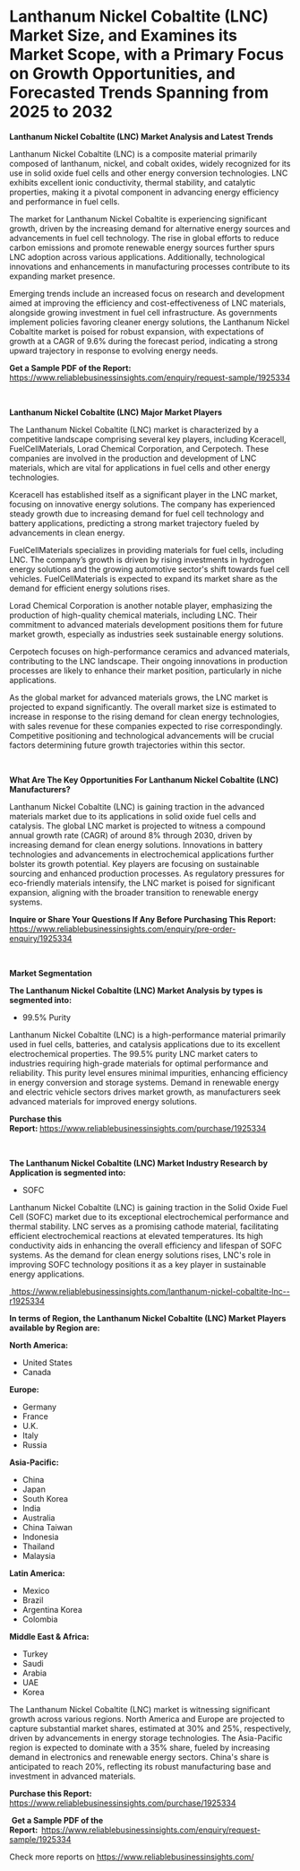 <p><h1>Lanthanum Nickel Cobaltite (LNC) Market Size, and Examines its Market Scope, with a Primary Focus on Growth Opportunities, and Forecasted Trends Spanning from 2025 to 2032</h1></p><p><strong>Lanthanum Nickel Cobaltite (LNC) Market Analysis and Latest Trends</strong></p>
<p><p>Lanthanum Nickel Cobaltite (LNC) is a composite material primarily composed of lanthanum, nickel, and cobalt oxides, widely recognized for its use in solid oxide fuel cells and other energy conversion technologies. LNC exhibits excellent ionic conductivity, thermal stability, and catalytic properties, making it a pivotal component in advancing energy efficiency and performance in fuel cells.</p><p>The market for Lanthanum Nickel Cobaltite is experiencing significant growth, driven by the increasing demand for alternative energy sources and advancements in fuel cell technology. The rise in global efforts to reduce carbon emissions and promote renewable energy sources further spurs LNC adoption across various applications. Additionally, technological innovations and enhancements in manufacturing processes contribute to its expanding market presence.</p><p>Emerging trends include an increased focus on research and development aimed at improving the efficiency and cost-effectiveness of LNC materials, alongside growing investment in fuel cell infrastructure. As governments implement policies favoring cleaner energy solutions, the Lanthanum Nickel Cobaltite market is poised for robust expansion, with expectations of growth at a CAGR of 9.6% during the forecast period, indicating a strong upward trajectory in response to evolving energy needs.</p></p>
<p><strong>Get a Sample PDF of the Report:&nbsp;</strong> <a href="https://www.reliablebusinessinsights.com/enquiry/request-sample/1925334?utm_campaign=3007&utm_medium=2&utm_source=Github&utm_content=ia&utm_term=28032025&utm_id=lanthanum-nickel-cobaltite-lnc">https://www.reliablebusinessinsights.com/enquiry/request-sample/1925334</a></p>
<p>&nbsp;</p>
<p><strong>Lanthanum Nickel Cobaltite (LNC) Major Market Players</strong></p>
<p><p>The Lanthanum Nickel Cobaltite (LNC) market is characterized by a competitive landscape comprising several key players, including Kceracell, FuelCellMaterials, Lorad Chemical Corporation, and Cerpotech. These companies are involved in the production and development of LNC materials, which are vital for applications in fuel cells and other energy technologies.</p><p>Kceracell has established itself as a significant player in the LNC market, focusing on innovative energy solutions. The company has experienced steady growth due to increasing demand for fuel cell technology and battery applications, predicting a strong market trajectory fueled by advancements in clean energy.</p><p>FuelCellMaterials specializes in providing materials for fuel cells, including LNC. The company’s growth is driven by rising investments in hydrogen energy solutions and the growing automotive sector's shift towards fuel cell vehicles. FuelCellMaterials is expected to expand its market share as the demand for efficient energy solutions rises.</p><p>Lorad Chemical Corporation is another notable player, emphasizing the production of high-quality chemical materials, including LNC. Their commitment to advanced materials development positions them for future market growth, especially as industries seek sustainable energy solutions.</p><p>Cerpotech focuses on high-performance ceramics and advanced materials, contributing to the LNC landscape. Their ongoing innovations in production processes are likely to enhance their market position, particularly in niche applications.</p><p>As the global market for advanced materials grows, the LNC market is projected to expand significantly. The overall market size is estimated to increase in response to the rising demand for clean energy technologies, with sales revenue for these companies expected to rise correspondingly. Competitive positioning and technological advancements will be crucial factors determining future growth trajectories within this sector.</p></p>
<p>&nbsp;</p>
<p><strong>What Are The Key Opportunities For Lanthanum Nickel Cobaltite (LNC) Manufacturers?</strong></p>
<p><p>Lanthanum Nickel Cobaltite (LNC) is gaining traction in the advanced materials market due to its applications in solid oxide fuel cells and catalysis. The global LNC market is projected to witness a compound annual growth rate (CAGR) of around 8% through 2030, driven by increasing demand for clean energy solutions. Innovations in battery technologies and advancements in electrochemical applications further bolster its growth potential. Key players are focusing on sustainable sourcing and enhanced production processes. As regulatory pressures for eco-friendly materials intensify, the LNC market is poised for significant expansion, aligning with the broader transition to renewable energy systems.</p></p>
<p><strong>Inquire or Share Your Questions If Any Before Purchasing This Report:</strong> <a href="https://www.reliablebusinessinsights.com/enquiry/pre-order-enquiry/1925334?utm_campaign=3007&utm_medium=2&utm_source=Github&utm_content=ia&utm_term=28032025&utm_id=lanthanum-nickel-cobaltite-lnc">https://www.reliablebusinessinsights.com/enquiry/pre-order-enquiry/1925334</a></p>
<p>&nbsp;</p>
<p><strong>Market Segmentation</strong></p>
<p><strong>The Lanthanum Nickel Cobaltite (LNC) Market Analysis by types is segmented into:</strong></p>
<p><ul><li>99.5% Purity</li></ul></p>
<p><p>Lanthanum Nickel Cobaltite (LNC) is a high-performance material primarily used in fuel cells, batteries, and catalysis applications due to its excellent electrochemical properties. The 99.5% purity LNC market caters to industries requiring high-grade materials for optimal performance and reliability. This purity level ensures minimal impurities, enhancing efficiency in energy conversion and storage systems. Demand in renewable energy and electric vehicle sectors drives market growth, as manufacturers seek advanced materials for improved energy solutions.</p></p>
<p><strong>Purchase this Report:&nbsp;</strong><a href="https://www.reliablebusinessinsights.com/purchase/1925334?utm_campaign=3007&utm_medium=2&utm_source=Github&utm_content=ia&utm_term=28032025&utm_id=lanthanum-nickel-cobaltite-lnc">https://www.reliablebusinessinsights.com/purchase/1925334</a></p>
<p>&nbsp;</p>
<p><strong>The Lanthanum Nickel Cobaltite (LNC) Market Industry Research by Application is segmented into:</strong></p>
<p><ul><li>SOFC</li></ul></p>
<p><p>Lanthanum Nickel Cobaltite (LNC) is gaining traction in the Solid Oxide Fuel Cell (SOFC) market due to its exceptional electrochemical performance and thermal stability. LNC serves as a promising cathode material, facilitating efficient electrochemical reactions at elevated temperatures. Its high conductivity aids in enhancing the overall efficiency and lifespan of SOFC systems. As the demand for clean energy solutions rises, LNC's role in improving SOFC technology positions it as a key player in sustainable energy applications.</p></p>
<p><a href="https://www.reliablebusinessinsights.com/lanthanum-nickel-cobaltite-lnc--r1925334?utm_campaign=3007&utm_medium=2&utm_source=Github&utm_content=ia&utm_term=28032025&utm_id=lanthanum-nickel-cobaltite-lnc">&nbsp;https://www.reliablebusinessinsights.com/lanthanum-nickel-cobaltite-lnc--r1925334</a></p>
<p><strong>In terms of Region, the Lanthanum Nickel Cobaltite (LNC) Market Players available by Region are:</strong></p>
<p>
    <p> <strong> North America: </strong>
        <ul>
            <li>United States</li>
            <li>Canada</li>
        </ul>
        </p> 
    <p> <strong> Europe: </strong>
        <ul>
            <li>Germany</li>
            <li>France</li>
            <li>U.K.</li>
            <li>Italy</li>
            <li>Russia</li>
        </ul>
        </p> 
    <p> <strong> Asia-Pacific: </strong>
        <ul>
            <li>China</li>
            <li>Japan</li>
            <li>South Korea</li>
            <li>India</li>
            <li>Australia</li>
            <li>China Taiwan</li>
            <li>Indonesia</li>
            <li>Thailand</li>
            <li>Malaysia</li>
        </ul>
        </p> 
    <p> <strong> Latin America: </strong>
        <ul>
            <li>Mexico</li>
            <li>Brazil</li>
            <li>Argentina Korea</li>
            <li>Colombia</li>
        </ul>
        </p> 
    <p> <strong> Middle East & Africa: </strong>
        <ul>
            <li>Turkey</li>
            <li>Saudi</li>
            <li>Arabia</li>
            <li>UAE</li>
            <li>Korea</li>
        </ul>
    </p>
    </p>
<p><p>The Lanthanum Nickel Cobaltite (LNC) market is witnessing significant growth across various regions. North America and Europe are projected to capture substantial market shares, estimated at 30% and 25%, respectively, driven by advancements in energy storage technologies. The Asia-Pacific region is expected to dominate with a 35% share, fueled by increasing demand in electronics and renewable energy sectors. China's share is anticipated to reach 20%, reflecting its robust manufacturing base and investment in advanced materials.</p></p>
<p><strong>Purchase this Report: </strong><a href="https://www.reliablebusinessinsights.com/purchase/1925334?utm_campaign=3007&utm_medium=2&utm_source=Github&utm_content=ia&utm_term=28032025&utm_id=lanthanum-nickel-cobaltite-lnc">https://www.reliablebusinessinsights.com/purchase/1925334</a></p>
<p>&nbsp;<strong>Get a Sample PDF of the Report:&nbsp;&nbsp;</strong><a href="https://www.reliablebusinessinsights.com/enquiry/request-sample/1925334?utm_campaign=3007&utm_medium=2&utm_source=Github&utm_content=ia&utm_term=28032025&utm_id=lanthanum-nickel-cobaltite-lnc">https://www.reliablebusinessinsights.com/enquiry/request-sample/1925334</a></p>
<p><strong></strong></p>
<p>Check more reports on <a href="https://www.reliablebusinessinsights.com/?utm_campaign=3007&utm_medium=2&utm_source=Github&utm_content=ia&utm_term=28032025&utm_id=lanthanum-nickel-cobaltite-lnc">https://www.reliablebusinessinsights.com/</a></p>